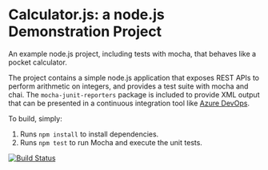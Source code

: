 Calculator.js: a node.js Demonstration Project
==============================================
An example node.js project, including tests with mocha, that behaves like
a pocket calculator.

The project contains a simple node.js application that exposes REST APIs
to perform arithmetic on integers, and provides a test suite with mocha
and chai.  The `mocha-junit-reporters` package is included to provide XML
output that can be presented in a continuous integration tool like
[Azure DevOps](https://azure.com/devops).

To build, simply:

1. Runs `npm install` to install dependencies.
2. Runs `npm test` to run Mocha and execute the unit tests.

[![Build Status](https://dev.azure.com/chrisfetaz400/Integrating%20External%20Source%20Control%20with%20Azure%20Pipelines/_apis/build/status/Chrisfetaz400.calculator?branchName=master)](https://dev.azure.com/chrisfetaz400/Integrating%20External%20Source%20Control%20with%20Azure%20Pipelines/_build/latest?definitionId=4&branchName=master)
